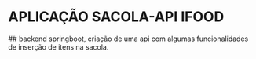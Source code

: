 <h1> APLICAÇÃO SACOLA-API IFOOD </h1>
## backend springboot, criação de uma api com algumas funcionalidades 
de inserção de itens na sacola.